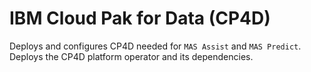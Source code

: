 IBM Cloud Pak for Data (CP4D)
===============================================================================
Deploys and configures CP4D needed for `MAS Assist` and `MAS Predict`. Deploys the CP4D platform operator and its dependencies.
